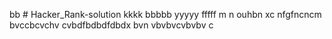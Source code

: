 bb # Hacker_Rank-solution
kkkk
bbbbb
yyyyy
fffff
m n
ouhbn 
xc
nfgfncncm
bvccbcvchv
cvbdfbdbdfdbdx
bvn vbvbvcvbvbv
c
